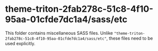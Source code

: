 # theme-triton-2fab278c-51c8-4f10-95aa-01cfde7dc1a4/sass/etc

This folder contains miscellaneous SASS files. Unlike `"theme-triton-2fab278c-51c8-4f10-95aa-01cfde7dc1a4/sass/etc"`, these files
need to be used explicitly.
